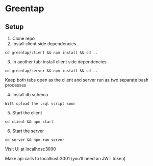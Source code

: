 # Greentap

## Setup
1. Clone repo
2. Install client side dependencies
```
cd greentap/client && npm install && cd ..
```
3. In another tab: install client side dependencies
```
cd greentap/server && npm install && cd ..
```
Keep both tabs open as the client and server run as two separate bash processes

4. Install db schema
```
Will upload the .sql script soon
```

5. Start the client
```
cd client && npm start
```
6. Start the server
```
cd server && npm run server
```
Visit UI at localhost:3000

Make api calls to localhost:3001 (you'll need an JWT token)
